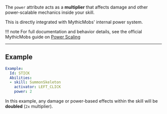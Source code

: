 The `power` attribute acts as a **multiplier** that affects damage and other power-scalable mechanics inside your skill.

This is directly integrated with MythicMobs' internal power system.

!!! note
    For full documentation and behavior details, see the official MythicMobs guide on [Power Scaling](https://git.mythiccraft.io/mythiccraft/MythicMobs/-/wikis/mobs/Power)

---

## Example

```yaml
Example:
  Id: STICK
  Abilities:
  - skill: SummonSkeleton
    activator: LEFT_CLICK
    power: 2
```

In this example, any damage or power-based effects within the skill will be **doubled** (`2x` multiplier).